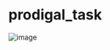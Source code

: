 # prodigal_task
![image](https://github.com/user-attachments/assets/9bd80079-28b5-43fe-b9b2-4703d3e302e8)
